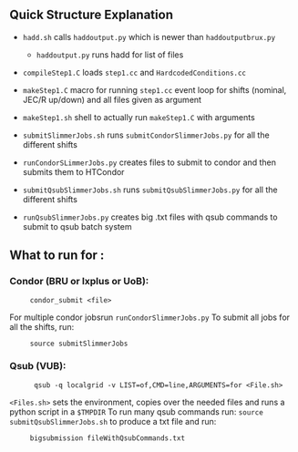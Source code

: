 ## Quick Structure Explanation
* `hadd.sh` calls `haddoutput.py` which is newer than  `haddoutputbrux.py`
    * `haddoutput.py` runs hadd for list of files

* `compileStep1.C` loads `step1.cc` and `HardcodedConditions.cc`
* `makeStep1.C` macro for running `step1.cc` event loop for shifts (nominal, JEC/R up/down) and all
    files given as argument
* `makeStep1.sh` shell to actually run `makeStep1.C` with arguments

* `submitSlimmerJobs.sh` runs `submitCondorSlimmerJobs.py` for all the different shifts
*  `runCondorSLimmerJobs.py` creates files to submit to condor and then submits them to HTCondor

*  `submitQsubSlimmerJobs.sh` runs `submitQsubSlimmerJobs.py` for all the different shifts
*  `runQsubSlimmerJobs.py` creates big .txt files with qsub commands to submit to qsub batch system


## What to run for :
  ### Condor (BRU or lxplus or UoB):
   ``` 
        condor_submit <file> 
   ```
   For multiple condor jobsrun `runCondorSlimmerJobs.py`
   To submit all jobs for all the shifts, run:
   ```
        source submitSlimmerJobs
   ```
   
   
  ### Qsub (VUB):
  ```
        qsub -q localgrid -v LIST=of,CMD=line,ARGUMENTS=for <File.sh>
   ```
   `<Files.sh>` sets the environment, copies over the needed files and runs a python script in a
   `$TMPDIR`
   To run many qsub commands run:
    ```
        source   submitQsubSlimmerJobs.sh
    ```
    to produce a txt file and run:
   ```
        bigsubmission fileWithQsubCommands.txt
   ```
  